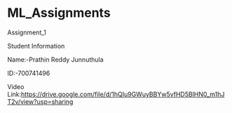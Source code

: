 # ML_Assignments

Assignment_1

Student Information

Name:-Prathin Reddy Junnuthula

ID:-700741496

Video Link:https://drive.google.com/file/d/1hQIu9GWuyBBYw5vfHD5BlHN0_m1hJT2v/view?usp=sharing
